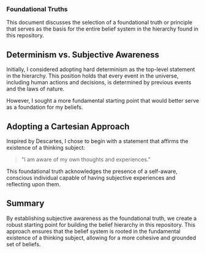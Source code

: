 ### Foundational Truths
This document discusses the selection of a foundational truth or principle that serves as the basis for the entire belief system in the hierarchy found in this repository.

## Determinism vs. Subjective Awareness
Initially, I considered adopting hard determinism as the top-level statement in the hierarchy. This position holds that every event in the universe, including human actions and decisions, is determined by previous events and the laws of nature.

However, I sought a more fundamental starting point that would better serve as a foundation for my beliefs.

## Adopting a Cartesian Approach
Inspired by Descartes, I chose to begin with a statement that affirms the existence of a thinking subject:

> "I am aware of my own thoughts and experiences."

This foundational truth acknowledges the presence of a self-aware, conscious individual capable of having subjective experiences and reflecting upon them.

## Summary
By establishing subjective awareness as the foundational truth, we create a robust starting point for building the belief hierarchy in this repository. This approach ensures that the belief system is rooted in the fundamental existence of a thinking subject, allowing for a more cohesive and grounded set of beliefs.
